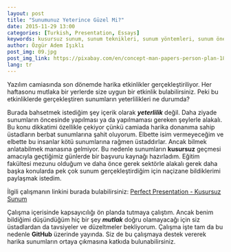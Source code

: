 ```yaml
---
layout: post
title: "Sunumunuz Yeterince Güzel Mi?"
date: 2015-11-29 13:00
categories: [Turkish, Presentation, Essays]
keywords: kusursuz sunum, sunum teknikleri, sunum yöntemleri, sunum önerileri
author: Özgür Adem Işıklı
post_img: 09.jpg
post_img_link: https://pixabay.com/en/concept-man-papers-person-plan-1868728
lang: tr
---
```


Yazılım camiasında son dönemde harika etkinlikler gerçekleştiriliyor. Her haftasonu mutlaka bir yerlerde size uygun bir etkinlik bulabilirsiniz. Peki bu etkinliklerde gerçekleştiren sunumların yeterlilikleri ne durumda?

Burada bahsetmek istediğim şey içerik olarak **_yeterlilik_** değil. Daha ziyade sunumların öncesinde yapılması ya da yapılmaması gereken şeylerle alakalı. Bu konu dikkatimi özellikle çekiyor çünkü camiada harika donanıma sahip üstadların berbat sunumlarına şahit oluyorum. Elbette isim vermeyeceğim ve elbette bu insanlar kötü sunumlarına rağmen üstaddırlar. Ancak bilmek anlatabilmek manasına gelmiyor. Bu nedenle sunumların **kusursuz** geçmesi amacıyla geçtiğimiz günlerde bir başvuru kaynağı hazırladım. Eğitim fakültesi mezunu olduğum ve daha önce gerek sektörle alakalı gerek daha başka konularda pek çok sunum gerçekleştirdiğim için naçizane bildiklerimi paylaşmak istedim.

İlgili çalışmanın linkini burada bulabilirsiniz: [Perfect Presentation - Kusursuz Sunum](http://github.com/ozziest/perfect-presentation)

Çalışma içerisinde kapsayıcılığı ön planda tutmaya çalıştım. Ancak benim bildiğimi düşündüğüm hiç bir şey **_mutlak_** doğru olamayacağı için siz üstadlardan da tavsiyeler ve düzeltmeler bekliyorum. Çalışma işte tam da bu nedenle **GitHub** üzerinde yayında. Siz de bu çalışmaya destek vererek harika sunumların ortaya çıkmasına katkıda bulunabilirsiniz.
